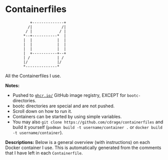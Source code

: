 # Containerfiles

```
           +--------------+
          /|             /|
         / |            / |
        *--+-----------*  |
        |  |           |  |
        |  |           |  |
        |  |           |  |
        |  +-----------+--+
        | /            | /
        |/             |/
        *--------------*
```


All the Containerfiles I use.

**Notes:**
  - Pushed to [`ghcr.io/`](https://ghcr.io) GitHub image registry, EXCEPT for `bootc-` directories.
  - bootc directories are special and are not pushed.
  - Scroll down on how to run it.
  - Containers can be started by using simple variables. 
  - You may also `git clone https://github.com/cdrage/containerfiles` and build it yourself (`podman build -t username/container .` or `docker build -t username/container`). 

**Descriptions:**
Below is a general overview (with instructions) on each Docker container I use. This is automatically generated from the comments that I have left in each `Containerfile`.